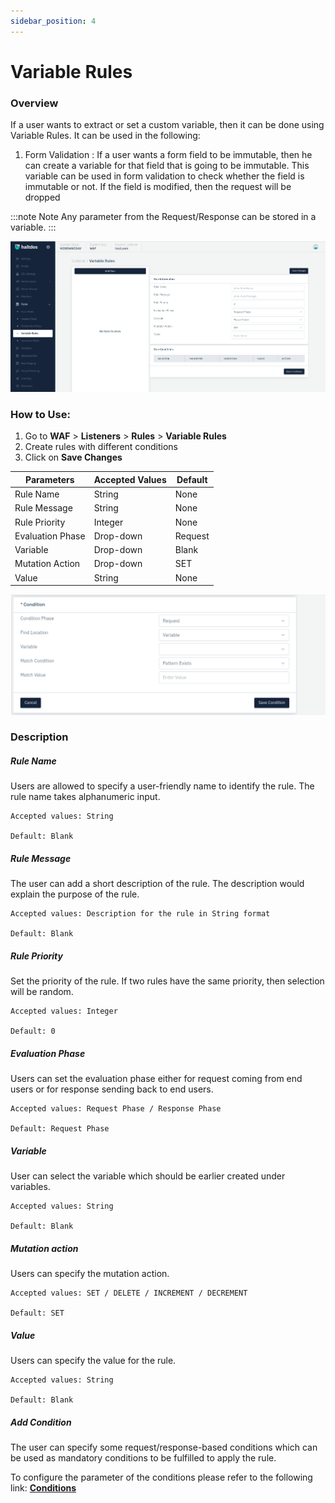 ```yaml
---
sidebar_position: 4
---
```


# Variable Rules

### Overview
If a user wants to extract or set a custom variable, then it can be done using Variable Rules. It can be used in the following:

1. Form Validation : If a user wants a form field to be immutable, then he can create a variable for that field that is going to be immutable. This variable can be used in form validation to check whether the field is immutable or not. If the field is modified, then the request will be dropped

:::note Note
Any parameter from the Request/Response can be stored in a variable.
:::

![variable rule](/img/waf/v7/docs/variablerule.png)

### How to Use:
1. Go to **WAF** > **Listeners** > **Rules** > **Variable Rules**
2. Create rules with different conditions
3. Click on **Save Changes**

| Parameters | Accepted Values | Default
| ----------- | ----------- |---------- |
| Rule Name|String|None
Rule Message|String|None
Rule Priority|Integer|None
Evaluation Phase|Drop-down|Request
Variable|Drop-down|Blank
Mutation Action|Drop-down|SET
Value|String|None

![variable rules](/img/waf/v7/docs/variablerule1.png)

### Description
##### **Rule Name** 

Users are allowed to specify a user-friendly name to identify the rule. The rule name takes alphanumeric input.

    Accepted values: String

    Default: Blank

##### **Rule Message** 

The user can add a short description of the rule. The description would explain the purpose of the rule.

    Accepted values: Description for the rule in String format

    Default: Blank

##### **Rule Priority**

Set the priority of the rule. If two rules have the same priority, then selection will be random.

    Accepted values: Integer

    Default: 0

##### **Evaluation Phase**

Users can set the evaluation phase either for request coming from end users or for response sending back to end users.

    Accepted values: Request Phase / Response Phase

    Default: Request Phase 

##### **Variable**

User can select the variable which should be earlier created under variables.

    Accepted values: String

    Default: Blank

##### **Mutation action**

Users can specify the mutation action.

    Accepted values: SET / DELETE / INCREMENT / DECREMENT

    Default: SET

##### **Value**

Users can specify the value for the rule.

    Accepted values: String

    Default: Blank

##### **Add Condition**

The user can specify some request/response-based conditions which can be used as mandatory conditions to be fulfilled to apply the rule.

To configure the parameter of the conditions please refer to the following link: [**Conditions**](/enterprise/waf/listener/profiles/rules/conditions)